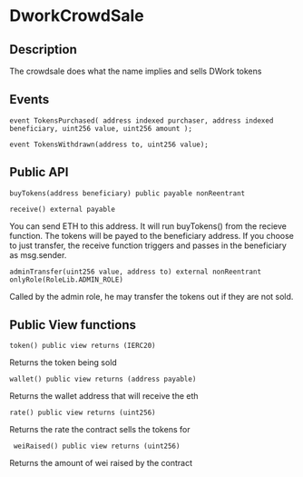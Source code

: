 # DworkCrowdSale

## Description

The crowdsale does what the name implies and sells DWork tokens

## Events

`event TokensPurchased(
        address indexed purchaser,
        address indexed beneficiary,
        uint256 value,
        uint256 amount
    );`

`event TokensWithdrawn(address to, uint256 value);`

## Public API

`buyTokens(address beneficiary) public payable nonReentrant`

`receive() external payable`

You can send ETH to this address. It will run buyTokens() from the recieve function. The tokens will be payed to the beneficiary address.
If you choose to just transfer, the receive function triggers and passes in the beneficiary as msg.sender.


`adminTransfer(uint256 value, address to)
        external
        nonReentrant
        onlyRole(RoleLib.ADMIN_ROLE)`

Called by the admin role, he may transfer the tokens out if they are not sold.

## Public View functions

`token() public view returns (IERC20)`

Returns the token being sold

`wallet() public view returns (address payable)`

Returns the wallet address that will receive the eth

`rate() public view returns (uint256)`

Returns the rate the contract sells the tokens for

` weiRaised() public view returns (uint256)`

Returns the amount of wei raised by the contract


